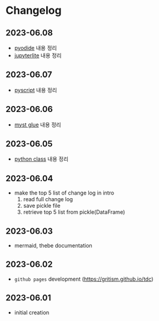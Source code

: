 # Changelog

## 2023-06.08

- [pyodide](./we/pyodide.ipynb) 내용 정리
- [jupyterlite](./we/jupyterlite.ipynb) 내용 정리

## 2023-06.07

- [pyscript](./ps/pyscript.md) 내용 정리

## 2023-06.06

- [myst glue](./jn/glue.ipynb) 내용 정리

## 2023-06.05

- [python class](./py/class.ipynb) 내용 정리

## 2023-06.04

- make the top 5 list of change log in intro
  1. read full change log
  2. save pickle file
  3. retrieve top 5 list from pickle(DataFrame)

## 2023-06.03

- mermaid, thebe documentation

## 2023-06.02

- `github pages` development (https://gritism.github.io/tdc)

## 2023-06.01

- initial creation
